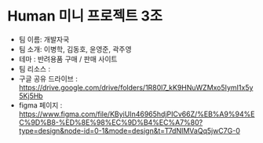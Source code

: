 # Human 미니 프로젝트 3조
- 팀 이름: 개발자국
- 팀 소개: 이병학, 김동호, 윤영준, 곽주영
- 테마 : 반려용품 구매 / 판매 사이트
- 팀 리소스 :
- 구글 공유 드라이브 : https://drive.google.com/drive/folders/1R80l7_kK9HNuWZMxo5IymI1x5y5Kj5Hb
- figma 페이지 : https://www.figma.com/file/KByiUIn46965hdjPICv66Z/%EB%A9%94%EC%9D%B8-%ED%8E%98%EC%9D%B4%EC%A7%80?type=design&node-id=0-1&mode=design&t=T7dNIMVaQq5jwC7G-0
